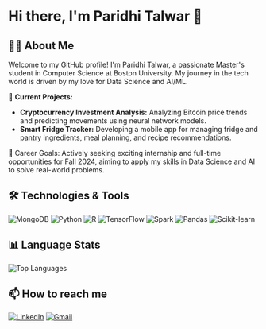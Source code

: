 # Hi there, I'm Paridhi Talwar 👋

## 👩‍💻 About Me

Welcome to my GitHub profile! I'm Paridhi Talwar, a passionate Master's student in Computer Science at Boston University. My journey in the tech world is driven by my love for Data Science and AI/ML.

🌟 **Current Projects:**

- **Cryptocurrency Investment Analysis:** Analyzing Bitcoin price trends and predicting movements using neural network models.
- **Smart Fridge Tracker:** Developing a mobile app for managing fridge and pantry ingredients, meal planning, and recipe recommendations.

🚀 Career Goals: Actively seeking exciting internship and full-time opportunities for Fall 2024, aiming to apply my skills in Data Science and AI to solve real-world problems.

## 🛠️ Technologies & Tools

![MongoDB](https://img.shields.io/badge/MongoDB-47A248?style=for-the-badge&logo=mongodb&logoColor=white)
![Python](https://img.shields.io/badge/Python-3776AB?style=for-the-badge&logo=python&logoColor=white)
![R](https://img.shields.io/badge/R-276DC3?style=for-the-badge&logo=r&logoColor=white)
![TensorFlow](https://img.shields.io/badge/TensorFlow-FF6F20?style=for-the-badge&logo=tensorflow&logoColor=white)
![Spark](https://img.shields.io/badge/Apache%20Spark-E25A1C?style=for-the-badge&logo=apache-spark&logoColor=white)
![Pandas](https://img.shields.io/badge/Pandas-150458?style=for-the-badge&logo=pandas&logoColor=white)
![Scikit-learn](https://img.shields.io/badge/scikit--learn-F7931E?style=for-the-badge&logo=scikit-learn&logoColor=white)
## 📊 Language Stats

![Top Languages](https://github-readme-stats.vercel.app/api/top-langs/?username=ParidhiTalwar&layout=compact&theme=radical)

## 📫 How to reach me

[![LinkedIn](https://img.shields.io/badge/LinkedIn-0A66C2?style=for-the-badge&logo=linkedin&logoColor=white)](https://www.linkedin.com/in/paridhi-talwar/)
[![Gmail](https://img.shields.io/badge/Email-D14836?style=for-the-badge&logo=gmail&logoColor=white)](mailto:paridhitalwar2@gmail.com)
